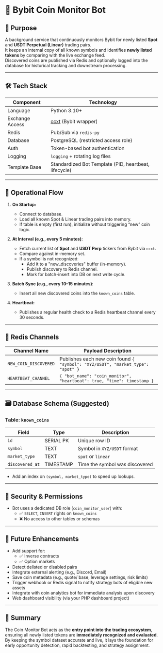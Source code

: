 # 🧿 Bybit Coin Monitor Bot

## 📌 Purpose

A background service that continuously monitors Bybit for newly listed **Spot** and **USDT Perpetual (Linear)** trading pairs.  
It keeps an internal copy of all known symbols and identifies **newly listed tokens** by comparing with the live exchange feed.  
Discovered coins are published via Redis and optionally logged into the database for historical tracking and downstream processing.

---

## 🛠️ Tech Stack

| Component        | Technology                      |
|------------------|----------------------------------|
| Language         | Python 3.10+                    |
| Exchange Access  | [ccxt](https://github.com/ccxt/ccxt) (Bybit wrapper) |
| Redis            | Pub/Sub via `redis-py`          |
| Database         | PostgreSQL (restricted access role) |
| Auth             | Token-based bot authentication  |
| Logging          | `logging` + rotating log files  |
| Template Base    | Standardized Bot Template (PID, heartbeat, lifecycle) |

---

## 🔁 Operational Flow

1. **On Startup:**
   - Connect to database.
   - Load all known Spot & Linear trading pairs into memory.
   - If table is empty (first run), initialize without triggering “new” coin logic.

2. **At Interval (e.g., every 5 minutes):**
   - Fetch current list of **Spot** and **USDT Perp** tickers from Bybit via `ccxt`.
   - Compare against in-memory set.
   - If a symbol is not recognized:
     - Add it to a "new_discoveries" buffer (in-memory).
     - Publish discovery to Redis channel.
     - Mark for batch-insert into DB on next write cycle.

3. **Batch Sync (e.g., every 10–15 minutes):**
   - Insert all new discovered coins into the `known_coins` table.

4. **Heartbeat:**
   - Publishes a regular health check to a Redis heartbeat channel every 30 seconds.

---

## 🧬 Redis Channels

| Channel Name              | Payload Description                   |
|---------------------------|----------------------------------------|
| `NEW_COIN_DISCOVERED`     | Publishes each new coin found `{ "symbol": "XYZ/USDT", "market_type": "spot" }` |
| `HEARTBEAT_CHANNEL`       | `{ "bot_name": "coin_monitor", "heartbeat": true, "time": timestamp }` |

---

## 🗃️ Database Schema (Suggested)

### Table: `known_coins`

| Field           | Type        | Description                         |
|----------------|-------------|-------------------------------------|
| `id`           | SERIAL PK   | Unique row ID                       |
| `symbol`       | TEXT        | Symbol in `XYZ/USDT` format         |
| `market_type`  | TEXT        | `spot` or `linear`                  |
| `discovered_at`| TIMESTAMP   | Time the symbol was discovered      |

- Add an index on `(symbol, market_type)` to speed up lookups.

---

## 🔐 Security & Permissions

- Bot uses a dedicated DB role (`coin_monitor_user`) with:
  - ✅ `SELECT`, `INSERT` rights on `known_coins`
  - ❌ No access to other tables or schemas

---

## 🔮 Future Enhancements

- Add support for:
  - ✅ Inverse contracts
  - ✅ Option markets
- Detect delisted or disabled pairs
- Integrate external alerting (e.g., Discord, Email)
- Save coin metadata (e.g., quote/ base, leverage settings, risk limits)
- Trigger webhook or Redis signal to notify strategy bots of eligible new assets
- Integrate with coin analytics bot for immediate analysis upon discovery
- Web dashboard visibility (via your PHP dashboard project)

---

## 🚀 Summary

The Coin Monitor Bot acts as the **entry point into the trading ecosystem**, ensuring all newly listed tokens are **immediately recognized and evaluated**.  
By keeping the symbol dataset accurate and live, it lays the foundation for early opportunity detection, rapid backtesting, and strategy assignment.
